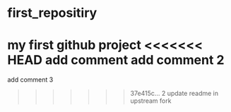 # first_repositiry
my first github project
<<<<<<< HEAD
add comment
add comment 2
=======
add comment 3
>>>>>>> 37e415c... 2 update readme in upstream fork
